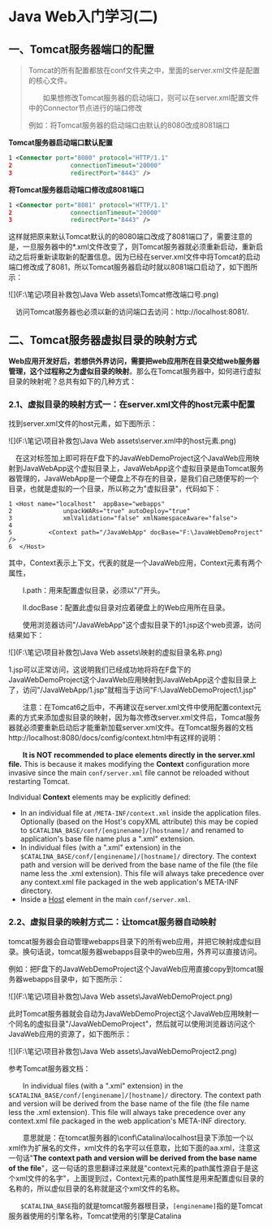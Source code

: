 # Java Web入门学习(二)

## 一、Tomcat服务器端口的配置

> Tomcat的所有配置都放在conf文件夹之中，里面的server.xml文件是配置的核心文件。
>
> 　　如果想修改Tomcat服务器的启动端口，则可以在server.xml配置文件中的Connector节点进行的端口修改
>
> 例如：将Tomcat服务器的启动端口由默认的8080改成8081端口

**Tomcat服务器启动端口默认配置**

```xml
1 <Connector port="8080" protocol="HTTP/1.1"
2                connectionTimeout="20000"
3                redirectPort="8443" />
```

**将Tomcat服务器启动端口修改成8081端口**

```xml
1 <Connector port="8081" protocol="HTTP/1.1"
2                connectionTimeout="20000"
3                redirectPort="8443" />
```

这样就把原来默认Tomcat默认的的8080端口改成了8081端口了，需要注意的是，一旦服务器中的*.xml文件改变了，则Tomcat服务器就必须重新启动，重新启动之后将重新读取新的配置信息。因为已经在server.xml文件中将Tomcat的启动端口修改成了8081，所以Tomcat服务器启动时就以8081端口启动了，如下图所示：

![](F:\笔记\项目补救包\Java Web assets\Tomcat修改端口号.png)

　访问Tomcat服务器也必须以新的访问端口去访问：http://localhost:8081/.

## 二、Tomcat服务器虚拟目录的映射方式

​	**Web应用开发好后，若想供外界访问，需要把web应用所在目录交给web服务器管理，这个过程称之为虚似目录的映射**。那么在Tomcat服务器中，如何进行虚拟目录的映射呢？总共有如下的几种方式：

### 2.1、虚拟目录的映射方式一：在server.xml文件的host元素中配置

找到server.xml文件的host元素，如下图所示：

![](F:\笔记\项目补救包\Java Web assets\server.xml中的host元素.png)

　在<Host></Host>这对标签加上<Context path="/JavaWebApp" docBase="F:\JavaWebDemoProject" />即可将在F盘下的JavaWebDemoProject这个JavaWeb应用映射到JavaWebApp这个虚拟目录上，JavaWebApp这个虚拟目录是由Tomcat服务器管理的，JavaWebApp是一个硬盘上不存在的目录，是我们自己随便写的一个目录，也就是虚拟的一个目录，所以称之为"虚拟目录"，代码如下：

```
1 <Host name="localhost"  appBase="webapps"
2              unpackWARs="true" autoDeploy="true"
3              xmlValidation="false" xmlNamespaceAware="false">
4 
5          <Context path="/JavaWebApp" docBase="F:\JavaWebDemoProject" />
6  </Host>
```

其中，Context表示上下文，代表的就是一个JavaWeb应用，Context元素有两个属性，

　　Ⅰ.path：用来配置虚似目录，必须以"/"开头。

　　Ⅱ.docBase：配置此虚似目录对应着硬盘上的Web应用所在目录。

　　使用浏览器访问"/JavaWebApp"这个虚拟目录下的1.jsp这个web资源，访问结果如下：

![](F:\笔记\项目补救包\Java Web assets\映射的虚拟目录名称.png)

1.jsp可以正常访问，这说明我们已经成功地将将在F盘下的JavaWebDemoProject这个JavaWeb应用映射到JavaWebApp这个虚拟目录上了，访问"/JavaWebApp/1.jsp"就相当于访问"F:\JavaWebDemoProject\1.jsp"

　　注意：在Tomcat6之后中，不再建议在server.xml文件中使用配置context元素的方式来添加虚拟目录的映射，因为每次修改server.xml文件后，Tomcat服务器就必须要重新启动后才能重新加载server.xml文件。在Tomcat服务器的文档http://localhost:8080/docs/config/context.html中有这样的说明：

　　**It is NOT recommended to place  elements directly in the server.xml file.** This is because it makes modifying the **Context** configuration more invasive since the main `conf/server.xml` file cannot be reloaded without restarting Tomcat.

Individual **Context** elements may be explicitly defined:

- In an individual file at `/META-INF/context.xml` inside the application files. Optionally (based on the Host's copyXML attribute) this may be copied to `$CATALINA_BASE/conf/[enginename]/[hostname]/` and renamed to application's base file name plus a ".xml" extension.
- In individual files (with a ".xml" extension) in the `$CATALINA_BASE/conf/[enginename]/[hostname]/` directory. The context path and version will be derived from the base name of the file (the file name less the .xml extension). This file will always take precedence over any context.xml file packaged in the web application's META-INF directory.
- Inside a [Host](http://localhost:8080/docs/config/host.html) element in the main `conf/server.xml`.

### 2.2、虚拟目录的映射方式二：让tomcat服务器自动映射

tomcat服务器会自动管理webapps目录下的所有web应用，并把它映射成虚似目录。换句话说，tomcat服务器webapps目录中的web应用，外界可以直接访问。

例如：把F盘下的JavaWebDemoProject这个JavaWeb应用直接copy到tomcat服务器webapps目录中，如下图所示：

![](F:\笔记\项目补救包\Java Web assets\JavaWebDemoProject.png)

此时Tomcat服务器就会自动为JavaWebDemoProject这个JavaWeb应用映射一个同名的虚拟目录"/JavaWebDemoProject"，然后就可以使用浏览器访问这个JavaWeb应用的资源了，如下图所示：

![](F:\笔记\项目补救包\Java Web assets\JavaWebDemoProject2.png)

参考Tomcat服务器文档：

　　In individual files (with a ".xml" extension) in the `$CATALINA_BASE/conf/[enginename]/[hostname]/` directory. The context path and version will be derived from the base name of the file (the file name less the .xml extension). This file will always take precedence over any context.xml file packaged in the web application's META-INF directory.

　　意思就是：在tomcat服务器的\conf\Catalina\localhost目录下添加一个以xml作为扩展名的文件，xml文件的名字可以任意取，比如下面的aa.xml，注意这一句话"**The context path and version will be derived from the base name of the file**"，这一句话的意思翻译过来就是"context元素的path属性源自于是这个xml文件的名字"，上面提到过，Context元素的path属性是用来配置虚似目录的名称的，所以虚似目录的名称就是这个xml文件的名称。

`　　$CATALINA_BASE`指的就是tomcat服务器根目录，`[enginename]`指的是Tomcat服务器使用的引擎名称，Tomcat使用的引擎是Catalina